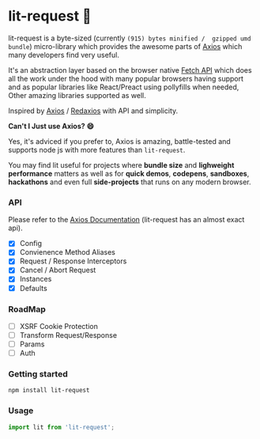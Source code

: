 # lit-request  🌊

lit-request is a byte-sized (currently ``(915) bytes minified /  gzipped umd bundle``) micro-library which provides the awesome parts of [Axios](https://github.com/axios/axios) which many developers find very useful.  


It's an abstraction layer based on the browser native [Fetch API](https://developer.mozilla.org/en-US/docs/Web/API/Fetch_API) which does all the work under the hood with many popular browsers having support and as popular libraries like React/Preact using pollyfills when needed, Other amazing libraries supported as well.  


Inspired by [Axios](https://github.com/axios/axios) / [Redaxios](https://github.com/developit/redaxios) with API and simplicity.  



**Can't I Just use Axios? 😄**  


Yes, it's adviced if you prefer to, Axios is amazing, battle-tested and supports node js with more features than ``lit-request``.  

You may find lit useful for projects where **bundle size** and **lighweight performance** matters as well as for **quick demos**, **codepens**, **sandboxes**, **hackathons** and even full **side-projects** that runs on any modern browser.


### API

Please refer to the  [Axios Documentation](https://github.com/axios/axios#axios-api) (lit-request has an almost exact api).

- [x] Config
- [x] Convienence Method Aliases
- [x] Request / Response Interceptors
- [x] Cancel / Abort Request
- [x] Instances
- [x] Defaults

### RoadMap

- [ ] XSRF Cookie Protection
- [ ] Transform Request/Response
- [ ] Params
- [ ] Auth

### Getting started

```sh
npm install lit-request
```


### Usage

```javascript
import lit from 'lit-request';
```